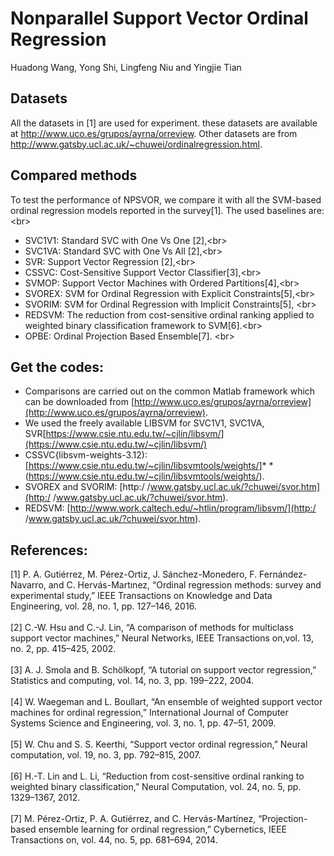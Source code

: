 Nonparallel Support Vector Ordinal Regression
====
Huadong Wang, Yong Shi, Lingfeng Niu and Yingjie Tian

Datasets
------- 
All the datasets in [1] are used for experiment. these datasets are available at  http://www.uco.es/grupos/ayrna/orreview. Other datasets are from http://www.gatsby.ucl.ac.uk/~chuwei/ordinalregression.html.

Compared methods
------- 
To test the performance of NPSVOR, we compare it with all the SVM-based ordinal regression models reported in the survey[1]. The used baselines are:<br\>  
* SVC1V1: Standard SVC with One Vs One [2],<br\>  
* SVC1VA: Standard SVC with One Vs All [2],<br\>  
* SVR: Support Vector Regression [2],<br\>  
* CSSVC: Cost-Sensitive Support Vector Classifier[3],<br\>  
* SVMOP: Support Vector Machines with Ordered Partitions[4],<br\>  
* SVOREX: SVM for Ordinal Regression with Explicit Constraints[5],<br\>  
* SVORIM: SVM for Ordinal Regression with Implicit Constraints[5], <br\>  
* REDSVM:  The reduction from cost-sensitive ordinal ranking applied to weighted binary classification framework to SVM[6].<br\>  
* OPBE: Ordinal Projection Based Ensemble[7]. <br\>  

Get the codes:
------- 
* Comparisons are carried out on the common Matlab framework which can be downloaded from [http://www.uco.es/grupos/ayrna/orreview](http://www.uco.es/grupos/ayrna/orreview). <br> 
* We used the freely available LIBSVM for SVC1V1, SVC1VA, SVR[https://www.csie.ntu.edu.tw/~cjlin/libsvm/](https://www.csie.ntu.edu.tw/~cjlin/libsvm/)<br> 
* CSSVC{libsvm-weights-3.12):[https://www.csie.ntu.edu.tw/~cjlin/libsvmtools/weights/]* * (https://www.csie.ntu.edu.tw/~cjlin/libsvmtools/weights/). <br> 
* SVOREX and SVORIM: [http:/ /www.gatsby.ucl.ac.uk/?chuwei/svor.htm](http:/ /www.gatsby.ucl.ac.uk/?chuwei/svor.htm). <br> 
* REDSVM: [http://www.work.caltech.edu/~htlin/program/libsvm/](http:/ /www.gatsby.ucl.ac.uk/?chuwei/svor.htm).

References:
------- 
[1] P. A. Gutiérrez, M. Pérez-Ortiz, J. Sánchez-Monedero, F. Fernández-Navarro, and C. Hervás-Martınez, “Ordinal regression methods: survey and experimental study,” IEEE Transactions on Knowledge and Data Engineering, vol. 28, no. 1, pp. 127–146, 2016.<br>  
[2] C.-W. Hsu and C.-J. Lin, “A comparison of methods for multiclass support vector machines,” Neural Networks, IEEE Transactions on,vol. 13, no. 2, pp. 415–425, 2002.<br>  
[3] A. J. Smola and B. Schölkopf, “A tutorial on support vector regression,” Statistics and computing, vol. 14, no. 3, pp. 199–222, 2004.<br>  
[4] W. Waegeman and L. Boullart, “An ensemble of weighted support vector machines for ordinal regression,” International Journal of Computer Systems Science and Engineering, vol. 3, no. 1, pp. 47–51, 2009.<br>  
[5] W. Chu and S. S. Keerthi, “Support vector ordinal regression,” Neural computation, vol. 19, no. 3, pp. 792–815, 2007.<br>  
[6] H.-T. Lin and L. Li, “Reduction from cost-sensitive ordinal ranking to weighted binary classification,” Neural Computation, vol. 24, no. 5, pp. 1329–1367, 2012.<br>  
[7] M. Pérez-Ortiz, P. A. Gutiérrez, and C. Hervás-Martı́nez, “Projection-based ensemble learning for ordinal regression,” Cybernetics, IEEE Transactions on, vol. 44, no. 5, pp. 681–694, 2014.
